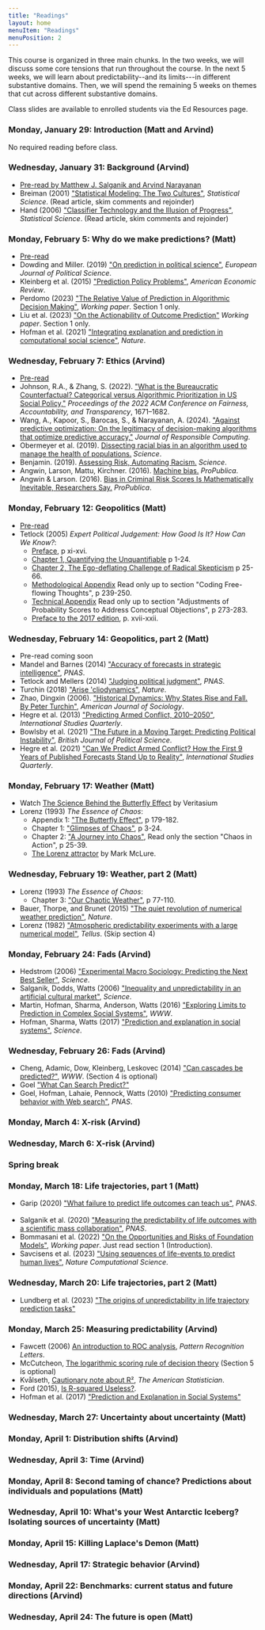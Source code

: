 ```yaml
---
title: "Readings"
layout: home
menuItem: "Readings"
menuPosition: 2
---
```



This course is organized in three main chunks.  In the two weeks, we will discuss some core tensions that run throughout the course.  In the next 5 weeks, we will learn about predictability--and its limits---in different substantive domains.  Then, we will spend the remaining 5 weeks on themes that cut across different substantive domains.

Class slides are available to enrolled students via the Ed Resources page.

### Monday, January 29: Introduction (Matt and Arvind)

No required reading before class.

### Wednesday, January 31: Background (Arvind)

- [Pre-read by Matthew J. Salganik and Arvind Narayanan]( https://msalganik.github.io/soc555-cos598J_s2024/class-materials/2024-01-31-background/limits-to-prediction-pre-read.pdf) <img src="https://msalganik.github.io/soc555-cos598J_s2024/images/open.png" style="display: inline; height: 14px;" />
- Breiman (2001) ["Statistical Modeling: The Two Cultures"](https://projecteuclid.org/euclid.ss/1009213726), _Statistical Science_. (Read article, skim comments and rejoinder) <img src="https://msalganik.github.io/soc555-cos598J_s2024/images/open.png" style="display: inline; height: 14px;" />
- Hand (2006) ["Classifier Technology and the Illusion of Progress"](https://projecteuclid.org/euclid.ss/1149600839), _Statistical Science_. (Read article, skim comments and rejoinder) <img src="https://msalganik.github.io/soc555-cos598J_s2024/images/open.png" style="display: inline; height: 14px;" />

### Monday, February 5: Why do we make predictions? (Matt)

- <a href="https://docs.google.com/document/d/1s85aqP89jCLjuJ5WbEmVDHfx1Heqz0cKhQc_hrMT-WA/edit?usp=sharing">Pre-read</a>
- Dowding and Miller. (2019) ["On prediction in political science"](https://dx.doi.org/10.1111/1475-6765.12319), _European Journal of Political Science_. <img src="https://msalganik.github.io/soc555-cos598J_s2024/images/closed.png" style="display: inline; height: 14px;" />
- Kleinberg et al. (2015) ["Prediction Policy Problems"](https://dx.doi.org/10.1257/aer.p20151023), _American Economic Review_. <img src="https://msalganik.github.io/soc555-cos598J_s2024/images/closed.png" style="display: inline; height: 14px;" />
- Perdomo (2023) ["The Relative Value of Prediction in Algorithmic Decision Making"](https://arxiv.org/abs/2312.08511), _Working paper_. Section 1 only. <img src="https://msalganik.github.io/soc555-cos598J_s2024/images/open.png" style="display: inline; height: 14px;" />
- Liu et al. (2023) ["On the Actionability of Outcome Prediction"](https://arxiv.org/abs/2309.04470) _Working paper_. Section 1 only. <img src="https://msalganik.github.io/soc555-cos598J_s2024/images/open.png" style="display: inline; height: 14px;" />
- Hofman et al. (2021) ["Integrating explanation and prediction in computational social science"](https://rdcu.be/dwUx5), _Nature_. <img src="https://msalganik.github.io/soc555-cos598J_s2024/images/closed.png" style="display: inline; height: 14px;" />

### Wednesday, February 7: Ethics (Arvind)

- [Pre-read](https://docs.google.com/document/d/e/2PACX-1vRfRzMdzUrLWxA5dIByb_W56q6hkrn-VfrH2DWUCNjk9yPbWU_ZY0T4Al0CXye0NMOacHS4XdTqFILY/pub)
- Johnson, R.A., & Zhang, S. (2022). ["What is the Bureaucratic Counterfactual? Categorical versus Algorithmic Prioritization in US Social Policy,"](https://dl.acm.org/doi/abs/10.1145/3531146.3533223) _Proceedings of the 2022 ACM Conference on Fairness, Accountability, and Transparency_, 1671–1682.
- Wang, A., Kapoor, S., Barocas, S., & Narayanan, A. (2024). ["Against predictive optimization: On the legitimacy of decision-making algorithms that optimize predictive accuracy,"](https://papers.ssrn.com/sol3/papers.cfm?abstract_id=4238015) _Journal of Responsible Computing_.
- Obermeyer et al. (2019). [Dissecting racial bias in an algorithm used to manage the health of populations.](https://science.sciencemag.org/content/366/6464/447) _Science_.
- Benjamin. (2019). [Assessing Risk, Automating Racism.](https://science.sciencemag.org/content/366/6464/421) _Science_. <img src="https://msalganik.github.io/soc555-cos598J_s2024/images/closed.png" style="display: inline; height: 14px;" />
- Angwin, Larson, Mattu, Kirchner. (2016). [Machine bias.](https://www.propublica.org/article/machine-bias-risk-assessments-in-criminal-sentencing) _ProPublica_.
- Angwin & Larson. (2016). [Bias in Criminal Risk Scores Is Mathematically Inevitable, Researchers Say.](https://www.propublica.org/article/bias-in-criminal-risk-scores-is-mathematically-inevitable-researchers-say) _ProPublica_.


### Monday, February 12: Geopolitics (Matt)

- [Pre-read](https://docs.google.com/document/d/1YhLHa07GN2uCiC6PW29SbPTXHM4mXOnaAH4wEm_NKkU/edit?usp=sharing)
- Tetlock (2005) _Expert Political Judgement: How Good Is It? How Can We Know?_:
  - [Preface](https://www.jstor.org/stable/j.ctt7spbt.4), p xi-xvi. <img src="https://msalganik.github.io/soc555-cos598J_s2024/images/closed.png" style="display: inline; height: 14px;" />
  - [Chapter 1, Quantifying the Unquantifiable](https://www.jstor.org/stable/j.ctt7spbt.5) p 1-24. <img src="https://msalganik.github.io/soc555-cos598J_s2024/images/closed.png" style="display: inline; height: 14px;" />
  - [Chapter 2, The Ego-deflating Challenge of Radical Skepticism](https://www.jstor.org/stable/j.ctt7spbt.6) p 25-66. <img src="https://msalganik.github.io/soc555-cos598J_s2024/images/closed.png" style="display: inline; height: 14px;" />
  - [Methodological Appendix](https://www.jstor.org/stable/j.ctt7spbt.13) Read only up to section "Coding Free-flowing Thoughts", p 239-250. <img src="https://msalganik.github.io/soc555-cos598J_s2024/images/closed.png" style="display: inline; height: 14px;" />
  - [Technical Appendix](https://www.jstor.org/stable/j.ctt7spbt.14) Read only up to section "Adjustments of Probability Scores to Address Conceptual Objections", p 273-283. <img src="https://msalganik.github.io/soc555-cos598J_s2024/images/closed.png" style="display: inline; height: 14px;" />
  - [Preface to the 2017 edition](https://www.jstor.org/stable/j.ctt1pk86s8.5), p. xvii-xxii. <img src="https://msalganik.github.io/soc555-cos598J_s2024/images/closed.png" style="display: inline; height: 14px;" />

### Wednesday, February 14: Geopolitics, part 2 (Matt)

- Pre-read coming soon
- Mandel and Barnes (2014) ["Accuracy of forecasts in strategic intelligence"](https://doi.org/10.1073/pnas.1406138111), _PNAS_. <img src="https://msalganik.github.io/soc555-cos598J_s2024/images/closed.png" style="display: inline; height: 14px;" />
- Tetlock and Mellers (2014) ["Judging political judgment"](https://www.pnas.org/content/111/32/11574), _PNAS_. <img src="https://msalganik.github.io/soc555-cos598J_s2024/images/closed.png" style="display: inline; height: 14px;" />
- Turchin (2018) ["Arise 'cliodynamics"](https://doi.org/10.1038/454034a), _Nature_. <img src="https://msalganik.github.io/soc555-cos598J_s2024/images/closed.png" style="display: inline; height: 14px;" />
- Zhao, Dingxin (2006). ["Historical Dynamics: Why States Rise and Fall. By Peter Turchin"](https://www.jstor.org/stable/10.1086/507802), _American Journal of Sociology_.
- Hegre et al. (2013) ["Predicting Armed Conflict, 2010–2050"](https://www.jstor.org/stable/24016137), _International Studies Quarterly_. <img src="https://msalganik.github.io/soc555-cos598J_s2024/images/closed.png" style="display: inline; height: 14px;" />
- Bowlsby et al. (2021) ["The Future in a Moving Target: Predicting Political Instability"](https://www.cambridge.org/core/journals/british-journal-of-political-science/article/future-is-a-moving-target-predicting-political-instability/0028744BE1AFF83F879E7759D798D88A), _British Journal of Political Science_. <img src="https://msalganik.github.io/soc555-cos598J_s2024/images/closed.png" style="display: inline; height: 14px;" />
- Hegre et al. (2021) ["Can We Predict Armed Conflict? How the First 9 Years of Published Forecasts Stand Up to Reality"](https://doi.org/10.1093/isq/sqaa094), _International Studies Quarterly_. <img src="https://msalganik.github.io/soc555-cos598J_s2024/images/open.png" style="display: inline; height: 14px;" />

### Monday, February 17: Weather (Matt)

- Watch [The Science Behind the Butterfly Effect](https://www.youtube.com/watch?v=fDek6cYijxI) by Veritasium <img src="https://msalganik.github.io/soc555-cos598J_s2024/images/open.png" style="display: inline; height: 14px;" />
- Lorenz (1993) _The Essence of Chaos_:
  - Appendix 1: ["The Butterfly Effect"](https://doi-org.ezproxy.princeton.edu/10.1201/9781482288988), p 179-182. <img src="https://msalganik.github.io/soc555-cos598J_s2024/images/closed.png" style="display: inline; height: 14px;" />
  - Chapter 1: ["Glimpses of Chaos"](https://doi-org.ezproxy.princeton.edu/10.1201/9781482288988), p 3-24. <img src="https://msalganik.github.io/soc555-cos598J_s2024/images/closed.png" style="display: inline; height: 14px;" />
  - Chapter 2: ["A Journey into Chaos"](https://doi-org.ezproxy.princeton.edu/10.1201/9781482288988), Read only the section "Chaos in Action", p 25-39. <img src="https://msalganik.github.io/soc555-cos598J_s2024/images/closed.png" style="display: inline; height: 14px;" />
  - [The Lorenz attractor](https://marksmath.org/visualization/LorenzExperiment/) by Mark McLure. <img src="https://msalganik.github.io/soc555-cos598J_s2024/images/open.png" style="display: inline; height: 14px;" />

### Wednesday, February 19: Weather, part 2 (Matt)

- Lorenz (1993) _The Essence of Chaos_:
  - Chapter 3: ["Our Chaotic Weather"](https://doi-org.ezproxy.princeton.edu/10.1201/9781482288988), p 77-110. <img src="https://msalganik.github.io/soc555-cos598J_s2024/images/closed.png" style="display: inline; height: 14px;" />
- Bauer, Thorpe, and Brunet (2015) ["The quiet revolution of numerical weather prediction"](https://doi.org/10.1038/nature14956), _Nature_. <img src="https://msalganik.github.io/soc555-cos598J_s2024/images/closed.png" style="display: inline; height: 14px;" />
- Lorenz (1982) ["Atmospheric predictability experiments with a large numerical model"](https://onlinelibrary.wiley.com/doi/epdf/10.1111/j.2153-3490.1982.tb01839.x), _Tellus_. (Skip section 4) <img src="https://msalganik.github.io/soc555-cos598J_s2024/images/open.png" style="display: inline; height: 14px;" />

### Monday, February 24: Fads (Arvind)

- Hedstrom (2006) ["Experimental Macro Sociology: Predicting the Next Best Seller"](http://dx.doi.org/10.1126/science.1124707), _Science_. <img src="https://msalganik.github.io/soc555-cos598J_s2024/images/closed.png" style="display: inline; height: 14px;" />
- Salganik, Dodds, Watts (2006) ["Inequality and unpredictability in an artificial cultural market"](https://dx.doi.org/10.1126/science.1121066), _Science_. <img src="https://msalganik.github.io/soc555-cos598J_s2024/images/closed.png" style="display: inline; height: 14px;" />
- Martin, Hofman, Sharma, Anderson, Watts (2016) ["Exploring Limits to Prediction in Complex Social Systems"](https://arxiv.org/abs/1602.01013), _WWW_. <img src="https://msalganik.github.io/soc555-cos598J_s2024/images/open.png" style="display: inline; height: 14px;" />
- Hofman, Sharma, Watts (2017) ["Prediction and explanation in social systems"](https://dx.doi.org/10.1126/science.aal3856), _Science_. <img src="https://msalganik.github.io/soc555-cos598J_s2024/images/closed.png" style="display: inline; height: 14px;" />

### Wednesday, February 26: Fads (Arvind)

- Cheng, Adamic, Dow, Kleinberg, Leskovec (2014) ["Can cascades be predicted?"](https://doi.org/10.1145/2566486.2567997), _WWW_. (Section 4 is optional) <img src="https://msalganik.github.io/soc555-cos598J_s2024/images/closed.png" style="display: inline; height: 14px;" />
- Goel ["What Can Search Predict?"](http://messymatters.com/what-can-search-predict/) <img src="https://msalganik.github.io/soc555-cos598J_s2024/images/open.png" style="display: inline; height: 14px;" />
- Goel, Hofman, Lahaie, Pennock, Watts (2010) ["Predicting consumer behavior with Web search"](https://doi.org/10.1073/pnas.1005962107), _PNAS_. <img src="https://msalganik.github.io/soc555-cos598J_s2024/images/open.png" style="display: inline; height: 14px;" />

### Monday, March 4: X-risk (Arvind)

### Wednesday, March 6: X-risk (Arvind)

### Spring break

### Monday, March 18: Life trajectories, part 1 (Matt)

- Garip (2020) ["What failure to predict life outcomes can teach us"](https://doi.org/10.1073/pnas.2003390117), _PNAS_. <img src="https://msalganik.github.io/soc555-cos598J_s2024/images/closed.png" style="display: inline; height: 14px;" />
- Salganik et al. (2020) ["Measuring the predictability of life outcomes with a scientific mass collaboration"](https://doi.org/10.1073/pnas.1915006117), _PNAS_. <img src="https://msalganik.github.io/soc555-cos598J_s2024/images/open.png" style="display: inline; height: 14px;" />
- Bommasani et al. (2022) ["On the Opportunities and Risks of Foundation Models"](https://arxiv.org/abs/2108.07258), _Working paper_.  Just read section 1 (Introduction). <img src="https://msalganik.github.io/soc555-cos598J_s2024/images/open.png" style="display: inline; height: 14px;" />
- Savcisens et al. (2023) ["Using sequences of life-events to predict human lives"](https://doi.org/10.1073/pnas.1915006117), _Nature Computational Science_.  <img src="https://msalganik.github.io/soc555-cos598J_s2024/images/closed.png" style="display: inline; height: 14px;" />

### Wednesday, March 20: Life trajectories, part 2 (Matt)

- Lundberg et al. (2023) ["The origins of unpredictability in life trajectory prediction tasks"](https://arxiv.org/abs/2310.12871)

### Monday, March 25: Measuring predictability (Arvind)

- Fawcett (2006) [An introduction to ROC analysis](https://www.math.ucdavis.edu/~saito/data/roc/fawcett-roc.pdf), _Pattern Recognition Letters_.
- McCutcheon, [The logarithmic scoring rule of decision theory](http://web0.msci.memphis.edu/~randall/preprints/Pool3.pdf) (Section 5 is optional)
- Kvålseth, [Cautionary note about R²](https://www.jstor.org/stable/2683704?seq=1), _The American Statistician_.
- Ford (2015), [Is R-squared Useless?](https://data.library.virginia.edu/is-r-squared-useless/).
- Hofman et al. (2017) ["Prediction and Explanation in Social Systems"](https://www.jstor.org/stable/24918297) <img src="https://msalganik.github.io/soc555-cos598J_s2024/images/closed.png" style="display: inline; height: 14px;" />

### Wednesday, March 27: Uncertainty about uncertainty (Matt)

### Monday, April 1: Distribution shifts (Arvind)

### Wednesday, April 3: Time (Arvind)

### Monday, April 8: Second taming of chance? Predictions about individuals and populations (Matt)

### Wednesday, April 10: What's your West Antarctic Iceberg? Isolating sources of uncertainty (Matt)

### Monday, April 15: Killing Laplace's Demon (Matt)    

### Wednesday, April 17: Strategic behavior (Arvind)

### Monday, April 22: Benchmarks: current status and future directions (Arvind)

### Wednesday, April 24: The future is open (Matt)

